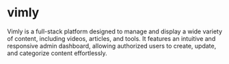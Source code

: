 # vimly
Vimly is a full-stack platform designed to manage and display a wide variety of content, including videos, articles, and tools. It features an intuitive and responsive admin dashboard, allowing authorized users to create, update, and categorize content effortlessly.
